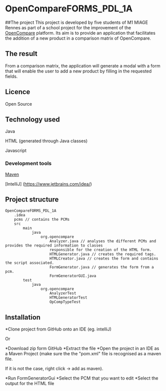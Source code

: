 # OpenCompareFORMS_PDL_1A

##The project
This project is developed by five students of M1 MIAGE Rennes as part of a school project for the improvement of the
[OpenCompare](https://opencompare.org/) platform.
Its aim is to provide an application that facilitates the addition of a new product in a comparison matrix of
OpenCompare.

## The result
From a comparison matrix, the application will generate a modal with a form that will enable the user to add a new
product by filling in the requested fields.

## Licence
Open Source

## Technology used
Java

HTML (generated through Java classes)

Javascript

### Development tools
[Maven](https://maven.apache.org/)

[IntelliJ] (https://www.jetbrains.com/idea/)

## Project structure
```
OpenCompareFORMS_PDL_1A
    .idea
    pcms // contains the PCMs
    src
        main
            java
                org.opencompare
                    Analyzer.java // analyses the different PCMs and provides the required information to classes
                    responsible for the creation of the HTML form.
                    HTMLGenerator.java // creates the required tags.
                    HTMLCreator.java // creates the form and contains the script associated.
                    FormGenerator.java // generates the form from a pcm.
                    FormGeneratorGUI.java
        test
            java
                org.opencompare
                    AnalyzerTest
                    HTMLGeneratorTest
                    OpCompTypeTest
```

## Installation
*Clone project from GitHub onto an IDE (eg. intelliJ)

Or

*Download zip form GitHub
*Extract the file
*Open the project in an IDE as a Maven Project (make sure the the "pom.xml" file is recognised as a maven file.

If it is not the case, right click -> add as maven).

*Run FormGeneratorGui
  *Select the PCM that you want to edit
  *Select the output for the HTML file
